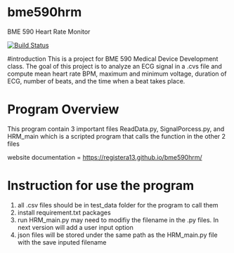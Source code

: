 # bme590hrm
BME 590 Heart Rate Monitor

[![Build Status](https://travis-ci.com/registera13/bme590hrm.svg?branch=master)](https://travis-ci.com/registera13/bme590hrm)

#introduction
This is a project for BME 590 Medical Device Development class. The goal of this project is to analyze an ECG signal in a .cvs file and
compute mean heart rate BPM, maximum and  minimum voltage, duration of ECG, number of beats, and the time when a beat takes place. 


# Program Overview
This program contain 3 important files ReadData.py, SignalPorcess.py, and HRM_main which is a scripted program that calls 
the function in the other 2 files

website documentation = https://registera13.github.io/bme590hrm/


# Instruction for use the program
1) all .csv files should be in test_data folder for the program to call them
2) install requirement.txt packages
3) run HRM_main.py may need to modifiy the filename in the .py files. In next version will add a user input option
4)  json files will be stored under the same path as the HRM_main.py file with the save inputed filename

